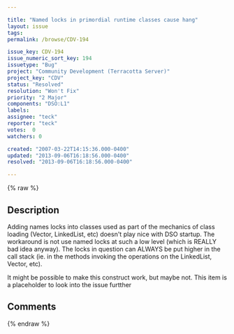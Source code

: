 ```yaml
---

title: "Named locks in primordial runtime classes cause hang"
layout: issue
tags: 
permalink: /browse/CDV-194

issue_key: CDV-194
issue_numeric_sort_key: 194
issuetype: "Bug"
project: "Community Development (Terracotta Server)"
project_key: "CDV"
status: "Resolved"
resolution: "Won't Fix"
priority: "2 Major"
components: "DSO:L1"
labels: 
assignee: "teck"
reporter: "teck"
votes:  0
watchers: 0

created: "2007-03-22T14:15:36.000-0400"
updated: "2013-09-06T16:18:56.000-0400"
resolved: "2013-09-06T16:18:56.000-0400"

---
```




{% raw %}



## Description

<div markdown="1" class="description">

Adding names locks into classes used as part of the mechanics of class loading (Vector, LinkedList, etc) doesn't play nice with DSO startup. The workaround is not use named locks at such a low level (which is REALLY bad idea anyway). The locks in question can ALWAYS be put higher in the call stack (ie. in the methods invoking the operations on the LinkedList, Vector, etc). 

It might be possible to make this construct work, but maybe not. This item is a placeholder to look into the issue furtther


</div>

## Comments



{% endraw %}
